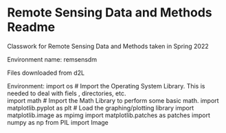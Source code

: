 # Remote Sensing Data and Methods Readme
Classwork for Remote Sensing Data and Methods taken in Spring 2022

Environment name: remsensdm

Files downloaded from d2L

Environment:
import os   # Import the Operating System Library. This is needed to deal with fiels , directories, etc.  
import math # Import the Math Library to perform some basic math.
import matplotlib.pyplot as plt # Load the graphing/plotting library
import matplotlib.image as mpimg
import matplotlib.patches as patches
import numpy as np
from PIL import Image